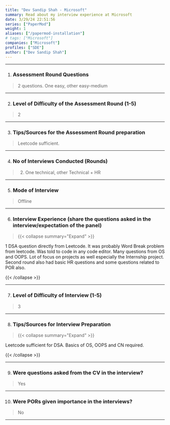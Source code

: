 ```yaml
---
title: "Dev Sandip Shah - Microsoft"
summary: Read about my interview experience at Microsoft
date: 3/29/24 22:51:56
series: ["PaperMod"]
weight: 1
aliases: ["/papermod-installation"]
# tags: ["Microsoft"]
companies: ["Microsoft"]
profiles: ["SDE"]
author: ["Dev Sandip Shah"]
---
```

---
1. ### Assessment Round Questions

> 2 questions. One easy, other easy-medium

---

2. ### Level of Difficulty of the Assessment Round (1-5)

> 2

---

3. ### Tips/Sources for the Assessment Round preparation

> Leetcode sufficient.

---

4. ### No of Interviews Conducted (Rounds)

> 2. One technical, other Technical + HR

---

5. ### Mode of Interview

> Offline

---

6. ### Interview Experience (share the questions asked in the interview/expectation of the panel)

> {{< collapse summary="Expand" >}}

1 DSA question directly from Leetcode. It was probably Word Break problem from leetcode. Was told to code in any code editor. Many questions from OS and OOPS. Lot of focus on projects as well especially the Internship project. Second round also had basic HR questions and some questions related to POR also.

{{< /collapse >}}

---

7. ### Level of Difficulty of Interview (1-5)

> 3

---

8. ### Tips/Sources for Interview Preparation

> {{< collapse summary="Expand" >}}

Leetcode sufficient for DSA. Basics of OS, OOPS and CN required.

{{< /collapse >}}

---

9. ### Were questions asked from the CV in the interview?

> Yes

---

10. ### Were PORs given importance in the interviews?

> No

---

